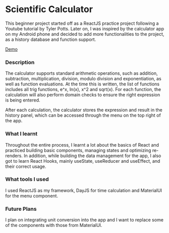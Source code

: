 # Scientific Calculator
This beginner project started off as a ReactJS practice project following a 
Youtube tutorial by Tyler Potts. Later on, I was inspired by the calculator 
app on my Android phone and decided to add more functionalities to the project,
as a history database and function support.

[Demo](https://serey-roth.github.io/calculator/)

### Description
The calculator supports standard arithmetic operations, such as addition,
subtraction, multiplication, division, modulo division and exponentiation,
as well as function evaluations. At the time this is written, the list 
of functions includes all trig functions, e^x, ln(x), x^2 and sqrt(x).
For each function, the calculation will also perform domain checks to ensure
the right expression is being entered.

After each calculation, the calculator stores the expression and result in 
the history panel, which can be accessed through the menu on the top 
right of the app.

### What I learnt
Throughout the entire process, I learnt a lot about the basics of React 
and practiced building basic components, managing states and optimizing 
re-renders. In addition, while building the data management for the app, 
I also got to learn React Hooks, mainly useState, useReducer and useEffect, 
and their correct usage. 

### What tools I used
I used ReactJS as my framework, DayJS for time calculation and MaterialUI for
the menu component.

### Future Plans
I plan on integrating unit conversion into the app and I want to replace some 
of the components with those from MaterialUI. 


